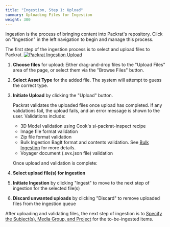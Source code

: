 ```yaml
---
title: "Ingestion, Step 1: Upload"
summary: Uploading Files for Ingestion
weight: 300
---
```


Ingestion is the process of bringing content into Packrat's repository. Click on "Ingestion" in the left navigation to begin and manage this process.

The first step of the ingestion process is to select and upload files to Packrat.
[![Packrat Ingestion Upload](/dpo-packrat/images/packrat-ingestion-1.png "Packrat Ingestion Upload")](/dpo-packrat/images/packrat-ingestion-1.png)
1. **Choose files** for upload: Either drag-and-drop files to the "Upload Files" area of the page, or select them via the "Browse Files" button.
2. **Select Asset Type** for the added file. The system will attempt to guess the correct type.
3. **Initiate Upload** by clicking the "Upload" button.

    Packrat validates the uploaded files once upload has completed. If any validations fail, the upload fails, and an error message is shown to the user. Validations include:
    - 3D Model validation using Cook's si-packrat-inspect recipe
    - Image file format validation
    - Zip file format validation
    - Bulk Ingestion BagIt format and contents validation. See [Bulk Ingestion](../bulk-ingestion) for more details.
    - Voyager document (.svx.json file) validation

    Once upload and validation is complete:
4. **Select upload file(s) for ingestion**
5. **Initiate Ingestion** by clicking "Ingest" to move to the next step of ingestion for the selected file(s)
6. **Discard unwanted uploads** by clicking "Discard" to remove uploaded files from the ingestion queue

After uploading and validating files, the next step of ingestion is to [Specify the Subject(s), Media Group, and Project](../ingestion-subject) for the to-be-ingested items.